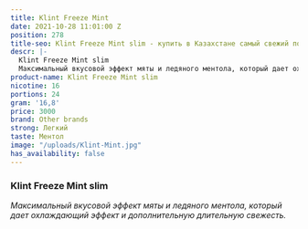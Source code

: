 ```yaml
---
title: Klint Freeze Mint
date: 2021-10-28 11:01:00 Z
position: 278
title-seo: Klint Freeze Mint slim - купить в Казахстане самый свежий поунчи
descr: |-
  Klint Freeze Mint slim
  Максимальный вкусовой эффект мяты и ледяного ментола, который дает охлаждающий эффект и дополнительную длительную свежесть.
product-name: Klint Freeze Mint slim
nicotine: 16
portions: 24
gram: '16,8'
price: 3000
brand: Other brands
strong: Легкий
taste: Ментол
image: "/uploads/Klint-Mint.jpg"
has_availability: false
---
```


### Klint Freeze Mint slim
*Максимальный вкусовой эффект мяты и ледяного ментола, который дает охлаждающий эффект и дополнительную длительную свежесть.*